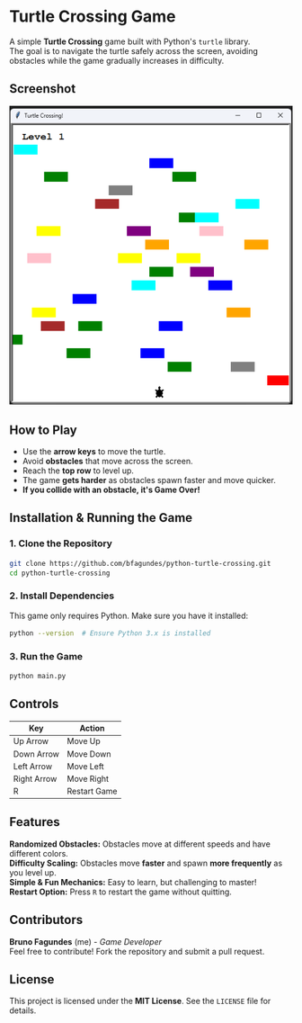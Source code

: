 # Turtle Crossing Game
A simple **Turtle Crossing** game built with Python's `turtle` library.  
The goal is to navigate the turtle safely across the screen, avoiding obstacles while the game gradually increases in difficulty.

## Screenshot  
![An screenshot of the Turtle Crossing Game](images/screenshot.png)

## How to Play  
- Use the **arrow keys** to move the turtle.
- Avoid **obstacles** that move across the screen.
- Reach the **top row** to level up.
- The game **gets harder** as obstacles spawn faster and move quicker.
- **If you collide with an obstacle, it's Game Over!**

## Installation & Running the Game
### **1. Clone the Repository**
```sh
git clone https://github.com/bfagundes/python-turtle-crossing.git
cd python-turtle-crossing
```

### **2. Install Dependencies**
This game only requires Python. Make sure you have it installed:
```sh
python --version  # Ensure Python 3.x is installed
```

### **3. Run the Game**
```sh
python main.py
```

## Controls  
| Key  | Action |
|------|--------|
| Up Arrow    | Move Up    |
| Down Arrow  | Move Down  |
| Left Arrow  | Move Left  |
| Right Arrow | Move Right |
| R           | Restart Game |

## Features
**Randomized Obstacles:** Obstacles move at different speeds and have different colors.  
**Difficulty Scaling:** Obstacles move **faster** and spawn **more frequently** as you level up.  
**Simple & Fun Mechanics:** Easy to learn, but challenging to master!  
**Restart Option:** Press `R` to restart the game without quitting.  

## Contributors  
**Bruno Fagundes** (me) - *Game Developer*  
Feel free to contribute! Fork the repository and submit a pull request.  

## License  
This project is licensed under the **MIT License**. See the `LICENSE` file for details.